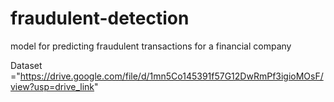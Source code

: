 # fraudulent-detection
model for predicting fraudulent transactions for a financial company

Dataset ="https://drive.google.com/file/d/1mn5Co145391f57G12DwRmPf3igioMOsF/view?usp=drive_link"
